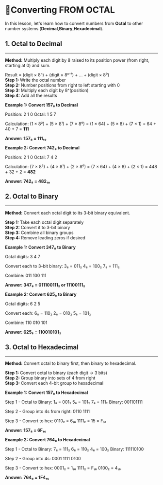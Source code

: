 # 🔄Converting FROM OCTAL

In this lesson, let's learn how to convert numbers from **Octal** to other number systems (**Decimal**,**Binary**,**Hexadecimal**).

## 1. Octal to Decimal

---

**Method:** Multiply each digit by 8 raised to its position power (from right, starting at 0) and sum.
                    
<div class="formula"> Result = (digit × 8ⁿ) + (digit × 8ⁿ⁻¹) + ... + (digit × 8⁰) </div>
                    
<div class="steps">
    <div class="step"><strong>Step 1:</strong> Write the octal number</div>
    <div class="step"><strong>Step 2:</strong> Number positions from right to left starting with 0</div>
    <div class="step"><strong>Step 3:</strong> Multiply each digit by 8^(position)</div>
    <div class="step"><strong>Step 4:</strong> Add all the results</div>
</div>

**Example 1:** **Convert 157₈ to Decimal**                    

<div class="example">
    <div class="calculation">
Position:  2  1  0
Octal:     1  5  7

Calculation:
(1 × 8²) + (5 × 8¹) + (7 × 8⁰)
= (1 × 64) + (5 × 8) + (7 × 1)
= 64 + 40 + 7
= <strong>111</strong>

<strong>Answer: 157₈ = 111₁₀</strong>
    </div>
</div>
                    
**Example 2:** **Convert 742₈ to Decimal**

<div class="example">
    <div class="calculation">
Position:  2  1  0
Octal:     7  4  2

Calculation:
(7 × 8²) + (4 × 8¹) + (2 × 8⁰)
= (7 × 64) + (4 × 8) + (2 × 1)
= 448 + 32 + 2
= <strong>482</strong>

<strong>Answer: 742₈ = 482₁₀</strong>
    </div>
</div>
                    
## 2. Octal to Binary

---

**Method:** Convert each octal digit to its 3-bit binary equivalent.
                    
<div class="steps">
    <div class="step"><strong>Step 1:</strong> Take each octal digit separately</div>
    <div class="step"><strong>Step 2:</strong> Convert it to 3-bit binary</div>
    <div class="step"><strong>Step 3:</strong> Combine all binary groups</div>
    <div class="step"><strong>Step 4:</strong> Remove leading zeros if desired</div>
</div>

**Example 1:** **Convert 347₈ to Binary**

<div class="example">
    <div class="calculation">
Octal digits: 3    4    7

Convert each to 3-bit binary:
3₈ = 011₂
4₈ = 100₂
7₈ = 111₂

Combine: 011 100 111

<strong>Answer: 347₈ = 011100111₂ or 11100111₂</strong>
    </div>
</div>
                    
**Example 2:** **Convert 625₈ to Binary**

<div class="example">
    <div class="calculation">
Octal digits: 6    2    5

Convert each:
6₈ = 110₂
2₈ = 010₂
5₈ = 101₂

Combine: 110 010 101

<strong>Answer: 625₈ = 110010101₂</strong>
    </div>
</div>
                    

## 3. Octal to Hexadecimal

---

**Method:** Convert octal to binary first, then binary to hexadecimal.
                    
<div class="steps">
    <div class="step"><strong>Step 1:</strong> Convert octal to binary (each digit → 3 bits)</div>
    <div class="step"><strong>Step 2:</strong> Group binary into sets of 4 from right</div>
    <div class="step"><strong>Step 3:</strong> Convert each 4-bit group to hexadecimal</div>
</div>

**Example 1:** **Convert 157₈ to Hexadecimal**

<div class="example">
    <div class="calculation">
Step 1 - Octal to Binary:
1₈ = 001₂
5₈ = 101₂
7₈ = 111₂
Binary: 001101111

Step 2 - Group into 4s from right:
0110 1111

Step 3 - Convert to hex:
0110₂ = 6₁₆
1111₂ = 15 = F₁₆

<strong>Answer: 157₈ = 6F₁₆</strong>
    </div>
</div>

**Example 2:** **Convert 764₈ to Hexadecimal**
                    
<div class="example">
    <div class="calculation">
Step 1 - Octal to Binary:
7₈ = 111₂
6₈ = 110₂
4₈ = 100₂
Binary: 111110100

Step 2 - Group into 4s:
0001 1111 0100

Step 3 - Convert to hex:
0001₂ = 1₁₆
1111₂ = F₁₆
0100₂ = 4₁₆

<strong>Answer: 764₈ = 1F4₁₆</strong>
    </div>
</div>